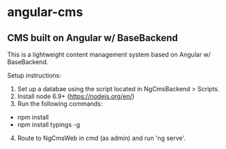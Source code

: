 # angular-cms
CMS built on Angular w/ BaseBackend
------------------------------------------------------------------

This is a lightweight content management system based on Angular w/ BaseBackend.

Setup instructions:

1. Set up a databae using the script located in NgCmsBackend > Scripts.
2. Install node 6.9+ (https://nodejs.org/en/)
3. Run the following commands:

- npm install
- npm install typings -g

4. Route to NgCmsWeb in cmd (as admin) and run 'ng serve'.